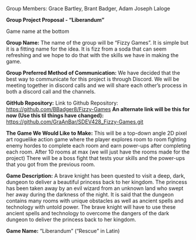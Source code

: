 Group Members: Grace Bartley, Brant Badger, Adam Joseph Laloge

**Group Project Proposal - “Liberandum”**

Game name at the bottom

**Group Name:** 
The name of the group will be “Fizzy Games”. It is simple but it is a fitting name for the idea. It is fizz from a soda that can seem refreshing and we hope to do that with the skills we have in making the game.

**Group Preferred Method of Communication:**
We have decided that the best way to communicate for this project is through Discord. We will be meeting together in discord calls and we will share each other’s process in both a discord call and the channels.

**GitHub Repository:**
Link to Github Repository: https://github.com/BBadger8/Fizzy-Games
**An alternate link will be this for now (Use this til things have changed):** https://github.com/GraAnBar/SDEV428_Fizzy-Games.git


**The Game We Would Like to Make:**
This will be a top-down angle 2D pixel art roguelike action game where the player explores room to room fighting enemy hordes to complete each room and earn power-ups after completing each room. After 10 rooms at max (we will just have the rooms made for the project) There will be a boss fight that tests your skills and the power-ups that you got from the previous room.

**Game Description:**
A brave knight has been quested to visit a deep, dark, dungeon to deliver a beautiful princess back to her kingdom. The princess has been taken away by an evil wizard from an unknown land who swept her away during the darkness of the night. It is said that the dungeon contains many rooms with unique obstacles as well as ancient spells and technology with untold power. The brave knight will have to use these ancient spells and technology to overcome the dangers of the dark dungeon to deliver the princess back to her kingdom.

**Game Name:**
“Liberandum” (“Rescue” in Latin)
